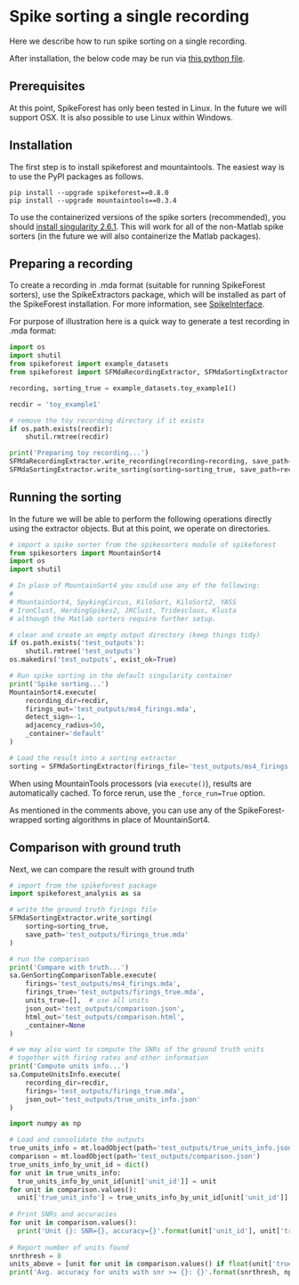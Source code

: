 # Spike sorting a single recording

Here we describe how to run spike sorting on a single recording.

After installation, the below code may be run via [this python file](spike_sorting_single_recording.py).

## Prerequisites

At this point, SpikeForest has only been tested in Linux. In the future we will support OSX. It is also possible to use Linux within Windows.


## Installation

The first step is to install spikeforest and mountaintools. The easiest way is to use
the PyPI packages as follows.

```
pip install --upgrade spikeforest==0.8.0
pip install --upgrade mountaintools==0.3.4
```

To use the containerized versions of the spike sorters (recommended), you should
[install singularity 2.6.1](https://www.sylabs.io/guides/2.6/user-guide/quick_start.html#quick-installation-steps).
This will work for all of the non-Matlab spike sorters (in the future we will
also containerize the Matlab packages).

## Preparing a recording

<!--- #marker:5ee480a5-spikeforest-preparing-recordings-mda -->

To create a recording in .mda format (suitable for running SpikeForest sorters),
use the SpikeExtractors package, which will be installed as part of the
SpikeForest installation. For more information, see
[SpikeInterface](https://github.com/SpikeInterface/).

For purpose of illustration here is a quick way to generate a test recording in .mda format:

```python
import os
import shutil
from spikeforest import example_datasets
from spikeforest import SFMdaRecordingExtractor, SFMdaSortingExtractor

recording, sorting_true = example_datasets.toy_example1() 

recdir = 'toy_example1'

# remove the toy recording directory if it exists
if os.path.exists(recdir):
    shutil.rmtree(recdir)

print('Preparing toy recording...')
SFMdaRecordingExtractor.write_recording(recording=recording, save_path=recdir)
SFMdaSortingExtractor.write_sorting(sorting=sorting_true, save_path=recdir + '/firings_true.mda')


```

## Running the sorting

In the future we will be able to perform the following operations directly using the
extractor objects. But at this point, we operate on directories.

```python
# import a spike sorter from the spikesorters module of spikeforest
from spikesorters import MountainSort4
import os
import shutil

# In place of MountainSort4 you could use any of the following:
#
# MountainSort4, SpykingCircus, KiloSort, KiloSort2, YASS
# IronClust, HerdingSpikes2, JRClust, Tridesclous, Klusta
# although the Matlab sorters require further setup.

# clear and create an empty output directory (keep things tidy)
if os.path.exists('test_outputs'):
    shutil.rmtree('test_outputs')
os.makedirs('test_outputs', exist_ok=True)

# Run spike sorting in the default singularity container
print('Spike sorting...')
MountainSort4.execute(
    recording_dir=recdir,
    firings_out='test_outputs/ms4_firings.mda',
    detect_sign=-1,
    adjacency_radius=50,
    _container='default'
)

# Load the result into a sorting extractor
sorting = SFMdaSortingExtractor(firings_file='test_outputs/ms4_firings.mda')
```

When using MountainTools processors (via `execute()`), results are
automatically cached. To force rerun, use the `_force_run=True` option.

As mentioned in the comments above, you can use any of the SpikeForest-wrapped
sorting algorithms in place of MountainSort4.

## Comparison with ground truth

Next, we can compare the result with ground truth

```python
# import from the spikeforest package
import spikeforest_analysis as sa

# write the ground truth firings file
SFMdaSortingExtractor.write_sorting(
    sorting=sorting_true,
    save_path='test_outputs/firings_true.mda'
)

# run the comparison
print('Compare with truth...')
sa.GenSortingComparisonTable.execute(
    firings='test_outputs/ms4_firings.mda',
    firings_true='test_outputs/firings_true.mda',
    units_true=[],  # use all units
    json_out='test_outputs/comparison.json',
    html_out='test_outputs/comparison.html',
    _container=None
)

# we may also want to compute the SNRs of the ground truth units
# together with firing rates and other information
print('Compute units info...')
sa.ComputeUnitsInfo.execute(
    recording_dir=recdir,
    firings='test_outputs/firings_true.mda',
    json_out='test_outputs/true_units_info.json'
)

import numpy as np

# Load and consolidate the outputs
true_units_info = mt.loadObject(path='test_outputs/true_units_info.json')
comparison = mt.loadObject(path='test_outputs/comparison.json')
true_units_info_by_unit_id = dict()
for unit in true_units_info:
  true_units_info_by_unit_id[unit['unit_id']] = unit
for unit in comparison.values():
  unit['true_unit_info'] = true_units_info_by_unit_id[unit['unit_id']]
  
# Print SNRs and accuracies
for unit in comparison.values():
  print('Unit {}: SNR={}, accuracy={}'.format(unit['unit_id'], unit['true_unit_info']['snr'], unit['accuracy']))
  
# Report number of units found
snrthresh = 8
units_above = [unit for unit in comparison.values() if float(unit['true_unit_info']['snr'] > snrthresh)]
print('Avg. accuracy for units with snr >= {}: {}'.format(snrthresh, np.mean([float(unit['accuracy']) for unit in units_above])))

```
